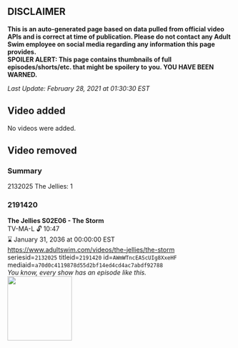 ## DISCLAIMER
**This is an auto-generated page based on data pulled from official video APIs and is correct at time of publication. Please do not contact any Adult Swim employee on social media regarding any information this page provides.**  
**SPOILER ALERT: This page contains thumbnails of full episodes/shorts/etc. that might be spoilery to you. YOU HAVE BEEN WARNED.**  

_Last Update: February 28, 2021 at 01:30:30 EST_
## Video added
No videos were added.  
## Video removed
### Summary
2132025 The Jellies: 1  
### 2191420
**The Jellies S02E06 - The Storm**  
TV-MA-L 🔓 10:47  
⌛ January 31, 2036 at 00:00:00 EST  
https://www.adultswim.com/videos/the-jellies/the-storm  
seriesid=`2132025` titleid=`2191420` id=`AWmWTncEAScUIg8XxeHF` mediaid=`a70d0c4119878d55d2bf14ed4cd4ac7abdf92788`  
_You know, every show has an episode like this._  
<a href="https://i.cdn.turner.com/adultswim/big/image-upload/thumbnails/thumb-2_image-155983921420515.jpg"><img src="https://i.cdn.turner.com/adultswim/big/image-upload/thumbnails/thumb-2_image-155983921420515.jpg" height="144px" /></a>
